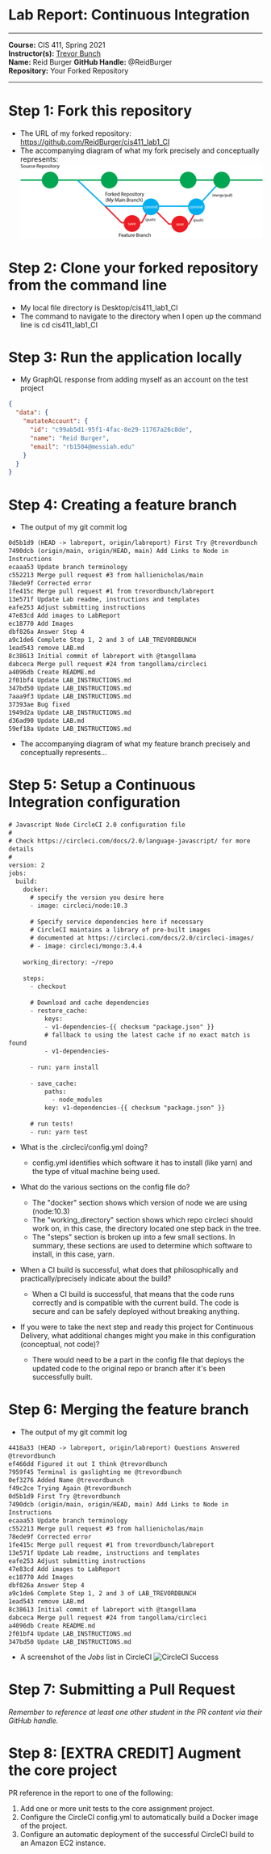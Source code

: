 # Lab Report: Continuous Integration
___
**Course:** CIS 411, Spring 2021  
**Instructor(s):** [Trevor Bunch](https://github.com/trevordbunch)  
**Name:** Reid Burger 
**GitHub Handle:** @ReidBurger  
**Repository:** Your Forked Repository  
___

# Step 1: Fork this repository
- The URL of my forked repository: https://github.com/ReidBurger/cis411_lab1_CI
- The accompanying diagram of what my fork precisely and conceptually represents: 
![Git Branches Diagram](assets/git_diagram.png)

# Step 2: Clone your forked repository from the command line  
- My local file directory is Desktop/cis411_lab1_CI
- The command to navigate to the directory when I open up the command line is cd cis411_lab1_CI

# Step 3: Run the application locally
- My GraphQL response from adding myself as an account on the test project
``` json
{
  "data": {
    "mutateAccount": {
      "id": "c99ab5d1-95f1-4fac-8e29-11767a26c8de",
      "name": "Reid Burger",
      "email": "rb1504@messiah.edu"
    }
  }
}
```

# Step 4: Creating a feature branch
- The output of my git commit log
```
0d5b1d9 (HEAD -> labreport, origin/labreport) First Try @trevordbunch
7490dcb (origin/main, origin/HEAD, main) Add Links to Node in Instructions
ecaaa53 Update branch terminology
c552213 Merge pull request #3 from hallienicholas/main
78ede9f Corrected error
1fe415c Merge pull request #1 from trevordbunch/labreport
13e571f Update Lab readme, instructions and templates
eafe253 Adjust submitting instructions
47e83cd Add images to LabReport
ec18770 Add Images
dbf826a Answer Step 4
a9c1de6 Complete Step 1, 2 and 3 of LAB_TREVORDBUNCH
1ead543 remove LAB.md
8c38613 Initial commit of labreport with @tangollama
dabceca Merge pull request #24 from tangollama/circleci
a4096db Create README.md
2f01bf4 Update LAB_INSTRUCTIONS.md
347bd50 Update LAB_INSTRUCTIONS.md
7aaa9f3 Update LAB_INSTRUCTIONS.md
37393ae Bug fixed
1949d2a Update LAB_INSTRUCTIONS.md
d36ad90 Update LAB.md
59ef18a Update LAB_INSTRUCTIONS.md
```
- The accompanying diagram of what my feature branch precisely and conceptually represents...

# Step 5: Setup a Continuous Integration configuration
```
# Javascript Node CircleCI 2.0 configuration file
#
# Check https://circleci.com/docs/2.0/language-javascript/ for more details
#
version: 2
jobs:
  build:
    docker:
      # specify the version you desire here
      - image: circleci/node:10.3
      
      # Specify service dependencies here if necessary
      # CircleCI maintains a library of pre-built images
      # documented at https://circleci.com/docs/2.0/circleci-images/
      # - image: circleci/mongo:3.4.4

    working_directory: ~/repo

    steps:
      - checkout

      # Download and cache dependencies
      - restore_cache:
          keys:
          - v1-dependencies-{{ checksum "package.json" }}
          # fallback to using the latest cache if no exact match is found
          - v1-dependencies-

      - run: yarn install

      - save_cache:
          paths:
            - node_modules
          key: v1-dependencies-{{ checksum "package.json" }}
        
      # run tests!
      - run: yarn test
```

- What is the .circleci/config.yml doing?  
    - config.yml identifies which software it has to install (like yarn) and the type of vitual machine being used. 

- What do the various sections on the config file do?  
    - The "docker" section shows which version of node we are using (node:10.3) 
    - The "working_directory" section shows which repo circleci should work on, in this case, the directory located one step back in the tree.  
    - The "steps" section is broken up into a few small sections. In summary, these sections are used to determine which software to install, in this case, yarn. 

- When a CI build is successful, what does that philosophically and practically/precisely indicate about the build?  
  - When a CI build is successful, that means that the code runs correctly and is compatible with the current build. The code is secure and can be safely deployed without breaking anything. 
   

- If you were to take the next step and ready this project for Continuous Delivery, what additional changes might you make in this configuration (conceptual, not code)?  
  - There would need to be a part in the config file that deploys the updated code to the original repo or branch after it's been successfully built.
   

# Step 6: Merging the feature branch
* The output of my git commit log
```
4418a33 (HEAD -> labreport, origin/labreport) Questions Answered @trevordbunch
ef466dd Figured it out I think @trevordbunch
7959f45 Terminal is gaslighting me @trevordbunch
0ef3276 Added Name @trevordbunch
f49c2ce Trying Again @trevordbunch
0d5b1d9 First Try @trevordbunch
7490dcb (origin/main, origin/HEAD, main) Add Links to Node in Instructions
ecaaa53 Update branch terminology
c552213 Merge pull request #3 from hallienicholas/main
78ede9f Corrected error
1fe415c Merge pull request #1 from trevordbunch/labreport
13e571f Update Lab readme, instructions and templates
eafe253 Adjust submitting instructions
47e83cd Add images to LabReport
ec18770 Add Images
dbf826a Answer Step 4
a9c1de6 Complete Step 1, 2 and 3 of LAB_TREVORDBUNCH
1ead543 remove LAB.md
8c38613 Initial commit of labreport with @tangollama
dabceca Merge pull request #24 from tangollama/circleci
a4096db Create README.md
2f01bf4 Update LAB_INSTRUCTIONS.md
347bd50 Update LAB_INSTRUCTIONS.md
```

* A screenshot of the _Jobs_ list in CircleCI
![CircleCI Success](../assets/circleci_success.png)

# Step 7: Submitting a Pull Request
_Remember to reference at least one other student in the PR content via their GitHub handle._



# Step 8: [EXTRA CREDIT] Augment the core project
PR reference in the report to one of the following:
1. Add one or more unit tests to the core assignment project. 
2. Configure the CircleCI config.yml to automatically build a Docker image of the project.
3. Configure an automatic deployment of the successful CircleCI build to an Amazon EC2 instance.
